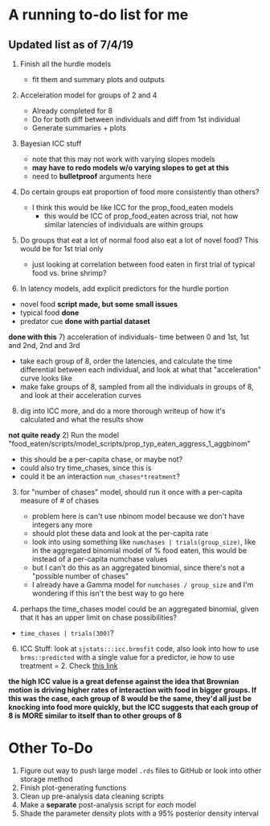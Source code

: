 # A running to-do list for me

## Updated list as of 7/4/19

1) Finish all the hurdle models
    - fit them and summary plots and outputs

2) Acceleration model for groups of 2 and 4
    - Already completed for 8
    - Do for both diff between individuals and diff from 1st individual
    - Generate summaries + plots
    
3) Bayesian ICC stuff
    - note that this may not work with varying slopes models
    - **may have to redo models w/o varying slopes to get at this**
    - need to **bulletproof** arguments here

4) Do certain groups eat proportion of food more consistently than others?
    - I think this would be like ICC for the prop_food_eaten models
        - this would be ICC of prop_food_eaten across trial, not how similar latencies of individuals are within groups
        
5) Do groups that eat a lot of normal food also eat a lot of novel food? This would be for 1st trial only
    - just looking at correlation between food eaten in first trial of typical food vs. brine shrimp?








1) In latency models, add explicit predictors for the hurdle portion
  - novel food **script made, but some small issues**
  - typical food **done**
  - predator cue **done with partial dataset**
  
**done with this**
7) acceleration of individuals- time between 0 and 1st, 1st and 2nd, 2nd and 3rd
  - take each group of 8, order the latencies, and calculate the time differential between each individual, and look at what that "acceleration" curve looks like
  - make fake groups of 8, sampled from all the individuals in groups of 8, and look at their acceleration curves
  
8) dig into ICC more, and do a more thorough writeup of how it's calculated and what the results show

**not quite ready**
2) Run the model "food_eaten/scripts/model_scripts/prop_typ_eaten_aggress_1_aggbinom"
  - this should be a per-capita chase, or maybe not?
  - could also try time_chases, since this is 
  - could it be an interaction `num_chases*treatment`?

3) for "number of chases" model, should run it once with a per-capita measure of # of chases
    - problem here is can't use nbinom model because we don't have integers any more
    - should plot these data and look at the per-capita rate
    - look into using something like `numchases | trials(group_size)`, like in the aggregated binomial model of % food eaten, this would be instead of a per-capita numchase values
    - but I can't do this as an aggregated binomial, since there's not a "possible number of chases"
    - I already have a Gamma model for `numchases / group_size` and I'm wondering if this isn't the best way to go here
    
4) perhaps the time_chases model could be an aggregated binomial, given that it has an upper limit on chase possibilities?
  - `time_chases | trials(300)`?

    
6) ICC Stuff: look at `sjstats:::icc.brmsfit` code, also look into how to use `brms::predicted` with a single value for a predictor, ie how to use treatment = 2. Check [this link](https://github.com/paul-buerkner/brms/issues/82)

**the high ICC value is a great defense against the idea that Brownian motion is driving higher rates of interaction with food in bigger groups. If this was the case, each group of 8 would be the same, they'd all just be knocking into food more quickly, but the ICC suggests that each group of 8 is MORE similar to itself than to other groups of 8**



# Other To-Do

1) Figure out way to push large model `.rds` files to GitHub or look into other storage method
2) Finish plot-generating functions
3) Clean up pre-analysis data cleaning scripts
4) Make a **separate** post-analysis script for *each* model
5) Shade the parameter density plots with a 95% posterior density interval
